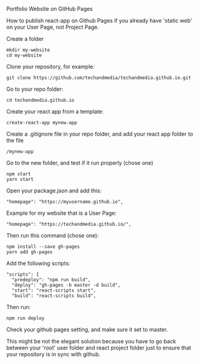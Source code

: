 Portfolio Website on GitHub Pages

How to publish react-app on Github Pages if you already have 'static web' on your User Page, not Project Page.

Create a folder
```
mkdir my-website
cd my-website
```
Clone your repository, for example:
```
git clone https://github.com/techandmedia/techandmedia.github.io.git
```

Go to your repo folder:
```
cd techandmedia.github.io
```

Create your react app from a template:
```
create-react-app mynew-app
```

Create a .gitignore file in your repo folder, and add your react app folder to the file
```
/mynew-app
```

Go to the new folder, and test if it run properly (chose one)
```
npm start
yarn start
```

Open your package.json and add this:
```
"homepage": "https://myusername.github.io",
```

Example for my website that is a User Page:
```
"homepage": "https://techandmedia.github.io/",
```

Then run this command (chose one):
```
npm install --save gh-pages
yarn add gh-pages
```

Add the following scripts:
```
"scripts": {
  "predeploy": "npm run build",
  "deploy": "gh-pages -b master -d build",
  "start": "react-scripts start",
  "build": "react-scripts build",
```

Then run:
```
npm run deploy
```

Check your github pages setting, and make sure it set to master.

This might be not the elegant solution because you have to go back between your 'root' user folder and react project folder just to ensure that your repository is in sync with github.